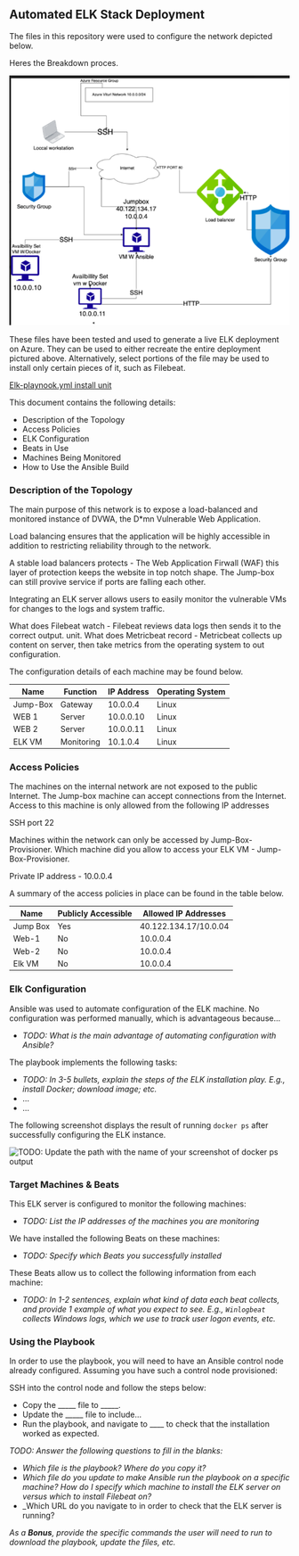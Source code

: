 ## Automated ELK Stack Deployment

The files in this repository were used to configure the network depicted below.

Heres the Breakdown proces. 


![TODO: Update the path with the name of your diagram](images/part11.png)

These files have been tested and used to generate a live ELK deployment on Azure. They can be used to either recreate the entire deployment pictured above. Alternatively, select portions of the file may be used to install only certain pieces of it, such as Filebeat.

 
[Elk-playnook.yml install unit](elk-playbook.yml)

This document contains the following details:
- Description of the Topology
- Access Policies
- ELK Configuration
- Beats in Use
- Machines Being Monitored
- How to Use the Ansible Build


### Description of the Topology

The main purpose of this network is to expose a load-balanced and monitored instance of DVWA, the D*mn Vulnerable Web Application.

Load balancing ensures that the application will be highly accessible in addition to restricting  reliability through to the network.
 
A stable load balancers protects - The Web Application Firwall (WAF) this layer of protection keeps the website in top notch shape. The Jump-box can still provive service if ports are falling each other.

Integrating an ELK server allows users to easily monitor the vulnerable VMs for changes to the logs and system traffic.

What does Filebeat watch - Filebeat reviews data logs then sends it to the correct output. unit.
What does Metricbeat record - Metricbeat collects up content on server, then take metrics from the operating system to out configuration.

The configuration details of each machine may be found below.

| Name     | Function | IP Address | Operating System |
|----------|----------|------------|------------------|
| Jump-Box | Gateway  | 10.0.0.4   | Linux            |
| WEB  1   | Server   | 10.0.0.10  | Linux            |
| WEB  2   | Server   | 10.0.0.11  | Linux            |
| ELK VM   |Monitoring| 10.1.0.4   | Linux            |

### Access Policies

The machines on the internal network are not exposed to the public Internet.
The Jump-box machine can accept connections from the Internet. Access to this machine is only allowed from the following IP addresses 

SSH port 22 

Machines within the network can only be accessed by Jump-Box-Provisioner.
Which machine did you allow to access your ELK VM - Jump-Box-Provisioner.

Private IP address  - 10.0.0.4

A summary of the access policies in place can be found in the table below.

| Name     | Publicly Accessible | Allowed IP Addresses |
|----------|---------------------|----------------------|
| Jump Box | Yes                 | 40.122.134.17/10.0.04|
| Web-1    | No                  | 10.0.0.4             |
| Web-2    | No                  | 10.0.0.4             |
| Elk VM   | No                  | 10.0.0.4             |
 
### Elk Configuration

Ansible was used to automate configuration of the ELK machine. No configuration was performed manually, which is advantageous because...
- _TODO: What is the main advantage of automating configuration with Ansible?_

The playbook implements the following tasks:
- _TODO: In 3-5 bullets, explain the steps of the ELK installation play. E.g., install Docker; download image; etc._
- ...
- ...

The following screenshot displays the result of running `docker ps` after successfully configuring the ELK instance.

![TODO: Update the path with the name of your screenshot of docker ps output](images/docker_ps_output.png)

### Target Machines & Beats
This ELK server is configured to monitor the following machines:
- _TODO: List the IP addresses of the machines you are monitoring_

We have installed the following Beats on these machines:
- _TODO: Specify which Beats you successfully installed_

These Beats allow us to collect the following information from each machine:
- _TODO: In 1-2 sentences, explain what kind of data each beat collects, and provide 1 example of what you expect to see. E.g., `Winlogbeat` collects Windows logs, which we use to track user logon events, etc._

### Using the Playbook
In order to use the playbook, you will need to have an Ansible control node already configured. Assuming you have such a control node provisioned: 

SSH into the control node and follow the steps below:
- Copy the _____ file to _____.
- Update the _____ file to include...
- Run the playbook, and navigate to ____ to check that the installation worked as expected.

_TODO: Answer the following questions to fill in the blanks:_
- _Which file is the playbook? Where do you copy it?_
- _Which file do you update to make Ansible run the playbook on a specific machine? How do I specify which machine to install the ELK server on versus which to install Filebeat on?_
- _Which URL do you navigate to in order to check that the ELK server is running?

_As a **Bonus**, provide the specific commands the user will need to run to download the playbook, update the files, etc._
